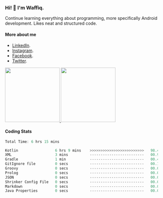 ### Hi! 👋 I'm Waffiq.

Continue learning everything about programming, more specifically Android development. Likes neat and structured code.

#### More about me 
- [LinkedIn](https://www.linkedin.com/in/waffiqaziz/).
- [Instagram](https://www.instagram.com/waffiqaziz/).
- [Facebook](https://web.facebook.com/WaffiqAziz/).
- [Twitter](https://twitter.com/AzizWaffiq).

<p align="left">
<a href="https://github.com/waffiqaziz">
  <img height="180em" src="https://github-readme-stats-eight-theta.vercel.app/api?username=waffiqaziz&show_icons=true&theme=algolia&include_all_commits=true&count_private=true"/>
  <img height="180em" src="https://github-readme-stats-eight-theta.vercel.app/api/top-langs/?username=waffiqaziz&layout=compact&langs_count=8&theme=algolia"/>
</a>
</p>

#### Coding Stats
<!--START_SECTION:waka-->

```rust
Total Time: 6 hrs 15 mins

Kotlin                 6 hrs 9 mins    >>>>>>>>>>>>>>>>>>>>>>>>>   98.42 %
XML                    3 mins          -------------------------   00.94 %
Gradle                 1 min           -------------------------   00.45 %
GitIgnore file         0 secs          -------------------------   00.10 %
Groovy                 0 secs          -------------------------   00.03 %
Prolog                 0 secs          -------------------------   00.02 %
JSON                   0 secs          -------------------------   00.02 %
Shrinker Config File   0 secs          -------------------------   00.02 %
Markdown               0 secs          -------------------------   00.00 %
Java Properties        0 secs          -------------------------   00.00 %
```

<!--END_SECTION:waka-->
